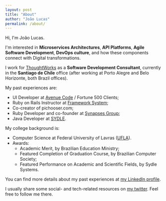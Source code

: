 ```yaml
---
layout: post
title: "About"
author: "João Lucas"
permalink: /about/
---
```


Hi, I'm João Lucas.

I'm interested in **Microservices Architectures**, **API Platforms**, **Agile Software Development**, **DevOps culture**, and how these components connect with Digital transformations.

I work for [ThoughtWorks](https://www.thoughtworks.com/) as a **Software Development Consultant**, currently in the **Santiago de Chile** office (after working at Porto Alegre and Belo Horizonte, both Brazil offices).

My past experiences are:
- UI Developer at [Avenue Code](https://www.avenuecode.com/) / Fortune 500 Clients;
- Ruby on Rails Instructor at [Framework System](http://www.frameworksystem.com/);
- Co-creator of pichooser.com;
- Ruby Developer and co-founder at [Synapses Group](http://www.synapses.com.br/);
- Java Developer at [SYDLE](https://www.sydle.com).

My college background is:
- Computer Science at Federal University of Lavras ([UFLA](http://www.ufla.br/)).
- Awards:
	- Academic Merit, by Brazilian Education Ministry;
	- Featured Completion of Graduation Course, by Brazilian Computer Society;
	- Featured Performance on Academic and Scientific Fields, by Sydle Systems.


You can find more details about my past experiences at [my LinkedIn profile](https://www.linkedin.com/in/jlucasps/).

I usually share some social- and tech-related resources on [my twitter](https://twitter.com/jlucasps). Feel free to follow me there.
